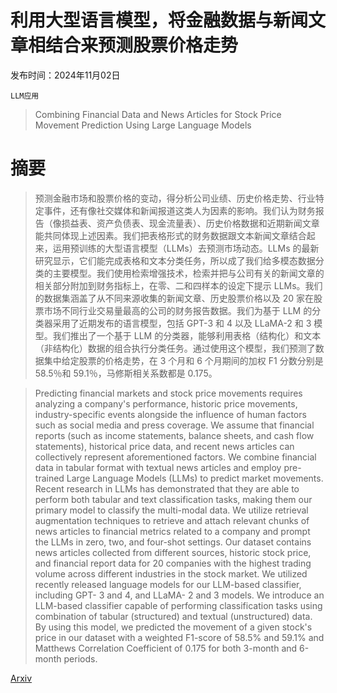 # 利用大型语言模型，将金融数据与新闻文章相结合来预测股票价格走势

发布时间：2024年11月02日

`LLM应用`

> Combining Financial Data and News Articles for Stock Price Movement Prediction Using Large Language Models

# 摘要

> 预测金融市场和股票价格的变动，得分析公司业绩、历史价格走势、行业特定事件，还有像社交媒体和新闻报道这类人为因素的影响。我们认为财务报告（像损益表、资产负债表、现金流量表）、历史价格数据和近期新闻文章能共同体现上述因素。我们把表格形式的财务数据跟文本新闻文章结合起来，运用预训练的大型语言模型（LLMs）去预测市场动态。LLMs 的最新研究显示，它们能完成表格和文本分类任务，所以成了我们给多模态数据分类的主要模型。我们使用检索增强技术，检索并把与公司有关的新闻文章的相关部分附加到财务指标上，在零、二和四样本的设定下提示 LLMs。我们的数据集涵盖了从不同来源收集的新闻文章、历史股票价格以及 20 家在股票市场不同行业交易量最高的公司的财务报告数据。我们为基于 LLM 的分类器采用了近期发布的语言模型，包括 GPT-3 和 4 以及 LLaMA-2 和 3 模型。我们推出了一个基于 LLM 的分类器，能够利用表格（结构化）和文本（非结构化）数据的组合执行分类任务。通过使用这个模型，我们预测了数据集中给定股票的价格走势，在 3 个月和 6 个月期间的加权 F1 分数分别是 58.5％和 59.1％，马修斯相关系数都是 0.175。

> Predicting financial markets and stock price movements requires analyzing a company's performance, historic price movements, industry-specific events alongside the influence of human factors such as social media and press coverage. We assume that financial reports (such as income statements, balance sheets, and cash flow statements), historical price data, and recent news articles can collectively represent aforementioned factors. We combine financial data in tabular format with textual news articles and employ pre-trained Large Language Models (LLMs) to predict market movements. Recent research in LLMs has demonstrated that they are able to perform both tabular and text classification tasks, making them our primary model to classify the multi-modal data. We utilize retrieval augmentation techniques to retrieve and attach relevant chunks of news articles to financial metrics related to a company and prompt the LLMs in zero, two, and four-shot settings. Our dataset contains news articles collected from different sources, historic stock price, and financial report data for 20 companies with the highest trading volume across different industries in the stock market. We utilized recently released language models for our LLM-based classifier, including GPT- 3 and 4, and LLaMA- 2 and 3 models. We introduce an LLM-based classifier capable of performing classification tasks using combination of tabular (structured) and textual (unstructured) data. By using this model, we predicted the movement of a given stock's price in our dataset with a weighted F1-score of 58.5% and 59.1% and Matthews Correlation Coefficient of 0.175 for both 3-month and 6-month periods.

[Arxiv](https://arxiv.org/abs/2411.01368)
